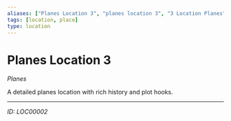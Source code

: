 ```yaml
---
aliases: ["Planes Location 3", "planes location 3", "3 Location Planes"]
tags: [location, place]
type: location
---
```


# Planes Location 3

*Planes*

A detailed planes location with rich history and plot hooks.

---
*ID: LOC00002*